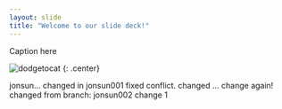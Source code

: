 ```yaml
---
layout: slide
title: "Welcome to our slide deck!"
---
```


Caption here

![dodgetocat](https://octodex.github.com/images/dodgetocat_v2.png)
{: .center}


jonsun...
changed in jonsun001
fixed conflict.
changed ... 
change again!
changed from branch: jonsun002
change 1





